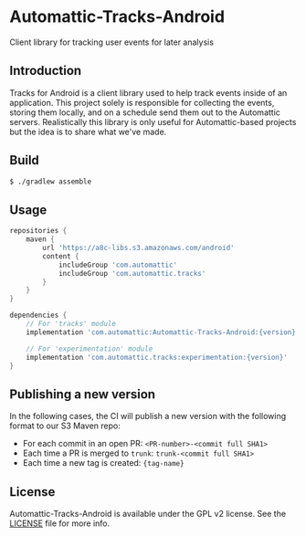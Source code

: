 # Automattic-Tracks-Android
Client library for tracking user events for later analysis

## Introduction

Tracks for Android is a client library used to help track events inside of
an application. This project solely is responsible for collecting the events,
storing them locally, and on a schedule send them out to the Automattic
servers. Realistically this library is only useful for Automattic-based
projects but the idea is to share what we've made.

## Build

```sh
$ ./gradlew assemble
```

## Usage

```groovy
repositories {
    maven {
        url 'https://a8c-libs.s3.amazonaws.com/android'
        content {
            includeGroup 'com.automattic'
            includeGroup 'com.automattic.tracks'
        }
    }
}

dependencies {
    // For 'tracks' module
    implementation 'com.automattic:Automattic-Tracks-Android:{version}'

    // For 'experimentation' module
    implementation 'com.automattic.tracks:experimentation:{version}'
}
```

## Publishing a new version

In the following cases, the CI will publish a new version with the following format to our S3 Maven repo:

* For each commit in an open PR: `<PR-number>-<commit full SHA1>`
* Each time a PR is merged to `trunk`: `trunk-<commit full SHA1>`
* Each time a new tag is created: `{tag-name}`

## License

Automattic-Tracks-Android is available under the GPL v2 license. See
the [LICENSE](LICENSE) file for more info.
